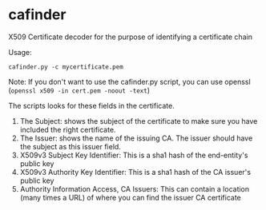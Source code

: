 # cafinder
X509 Certificate decoder for the purpose of identifying a certificate chain


Usage:
```
cafinder.py -c mycertificate.pem
```
Note: If you don't want to use the cafinder.py script, you can use openssl (```openssl x509 -in cert.pem -noout -text```)

The scripts looks for these fields in the certificate. 

1) The Subject: shows the subject of the certificate to make sure you have included the right certificate.
2) The Issuer: shows the name of the issuing CA. The issuer should have the subject as this issuer field.
3) X509v3 Subject Key Identifier: This is a sha1 hash of the end-entity's public key
4) X509v3 Authority Key Identifier: This is a sha1 hash of the CA issuer's public key
5) Authority Information Access, CA Issuers: This can contain a location (many times a URL) of where you can find the issuer CA certificate
